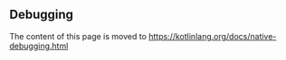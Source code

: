 ## Debugging

The content of this page is moved to https://kotlinlang.org/docs/native-debugging.html